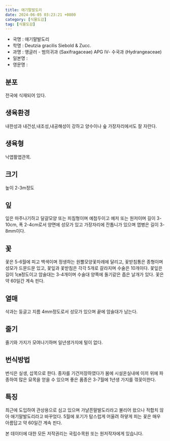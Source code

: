 ```yaml
---
title: 애기말발도리
date: 2024-06-05 03:23:21 +0800
category: [식물도감]
tag: [식물도감]
---
```




- 국명 : 애기말발도리
- 학명 : Deutzia gracilis Siebold & Zucc.
- 과명 : 앵글러 - 범의귀과 (Saxifragaceae) APG Ⅳ- 수국과 (Hydrangeaceae)
- 일본명 : 
- 영문명 : 


## 분포
전국에 식재되어 있다.
## 생육환경
내한성과 내건성,내조성,내공해성이 강하고 양수이나 숲 가장자리에서도 잘 자란다.
## 생육형
낙엽활엽관목.
## 크기
높이 2-3m정도
## 잎
잎은 마주나기하고 달걀모양 또는 피침형이며 예첨두이고 예저 또는 원저이며 길이 3-10cm, 폭 2-4cm로서 양면에 성모가 있고 가장자리에 잔톱니가 있으며 엽병은 길이 3-8mm이다.
## 꽃
꽃은 5-6월에 피고 백색이며 정생하는 원뿔모양꽃차례에 달리고, 꽃받침통은 종형이며 성모가 드문드문 있고, 꽃잎과 꽃받침은 각각 5개로 갈라지며 수술은 10개이다. 꽃잎은 길이 1㎝정도이고 암술대는 3-4개이며 수술대 양쪽에 돌기같은 좁은 날개가 있다. 꽃은 약 60일간 계속 핀다.
## 열매
삭과는 둥글고 지름 4mm정도로서 성모가 있으며 끝에 암술대가 남는다.
## 줄기
줄기와 가지가 모여나기하며 일년생가지에 털이 없다.
## 번식방법
번식은 실생, 삽목으로 한다. 종자를 기건저장하였다가 봄에 시설온실내에 이끼 위에 파종하여 많은 묘목을 얻을 수 있으며 좋은 품종은 3-7월에 1년생 가지를 꺾꽂이한다.
## 특징
최근에 도입하여 관상용으로 심고 있으며 가냘픈말발도리라고 불리어 왔으나 적합치 않아 애기말발도리라고 바꾸었다. 5월에 포기가 탐스럽게 어울려 하얗게 피는 꽃은 매우 아름답고 약 60일간 계속 핀다.






본 데이터에 대한 모든 저작권리는 국립수목원 또는 원저작자에게 있습니다.

